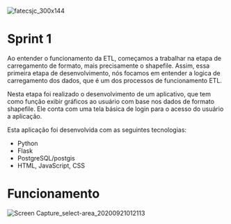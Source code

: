 ![fatecsjc_300x144](https://user-images.githubusercontent.com/56441534/92442086-adf9e000-f185-11ea-8794-b6c5def3daf3.png)

# Sprint 1

Ao entender o funcionamento da ETL, começamos a trabalhar na etapa de carregamento de formato, mais precisamente o shapefile. Assim, essa primeira etapa de desenvolvimento, nós focamos em entender a logica de carregamento dos dados, que é um dos processos de funcionamento ETL.

Nesta etapa foi realizado o desenvolvimento de um aplicativo, que tem como função exibir gráficos ao usuário com base nos dados de formato shapefile. Ele conta com uma tela básica de login para o acesso do usuário a aplicação.

Esta aplicação foi desenvolvida com as seguintes tecnologias:
* Python
* Flask
* PostgreSQL/postgis
* HTML, JavaScript, CSS


# Funcionamento

![Screen Capture_select-area_20200921012113](https://user-images.githubusercontent.com/56441534/93732797-455d2b00-fba9-11ea-8c29-4003266c038b.gif)
